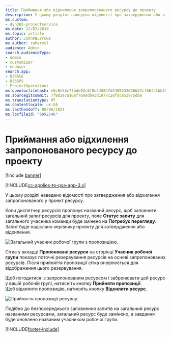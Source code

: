 ```yaml
---
title: Приймання або відхилення запропонованого ресурсу до проекту
description: У цьому розділі наведено відомості про затвердження або відхилення запропонованого у проект ресурсу.
ms.custom:
- dyn365-projectservice
ms.date: 12/07/2018
ms.topic: article
author: JohnPBurrows
ms.author: ruhercul
audience: Admin
search.audienceType:
- admin
- customizer
- enduser
search.app:
- D365CE
- D365PS
- ProjectOperations
ms.openlocfilehash: e5c0e53c7fbde92c0f0b445847d2499532626637cf66fa1bb556eccc1e6079ee
ms.sourcegitcommit: 7f8d1e7a16af769adb43d1877c28fdce53975db8
ms.translationtype: MT
ms.contentlocale: uk-UA
ms.lasthandoff: 08/06/2021
ms.locfileid: "6992546"
---
```

# <a name="accept-or-reject-a-proposed-project-resource"></a>Приймання або відхилення запропонованого ресурсу до проекту

[!include [banner](../includes/psa-now-project-operations.md)]

[!INCLUDE[cc-applies-to-psa-app-3.x](../includes/cc-applies-to-psa-app-3x.md)]

У цьому розділі наведено відомості про затвердження або відхилення запропонованого у проект ресурсу.

Коли диспетчер ресурсів пропонує названий ресурс, щоб заповнити загальний запит ресурсів для проекту, поле **Статус запиту** для загального учасника команди буде змінено на **Потребує перегляду**. Запит буде надіслано керівнику проекту для затвердження або відхилення.

![Загальний учасник робочої групи з пропозицією.](media/RM-how-to-19.png)

Сітка у вкладці **Пропоновані ресурси** на сторінці **Учасник робочої групи** показує поточні резервування ресурсів на основі запропонованих ресурсів. Після прийняття пропозиції сітка оновлюється для відображення цього резервування. 

Щоб погодитися із запропонованим ресурсом і забронювати цей ресурс у вашій робочій групі, натисніть кнопку **Прийняти пропозиції**.  
Щоб відхилити пропозицію, натисніть кнопку **Відхилити ресурс**.

![Прийняття пропозиції ресурсу.](media/RM-how-to-20.png) 

Подібно до безпосереднього заповнення запитів на загальний ресурс названими ресурсами, загальний ресурс буде замінено, а завдання буде оновлено названим учасником робочої групи.


[!INCLUDE[footer-include](../includes/footer-banner.md)]
